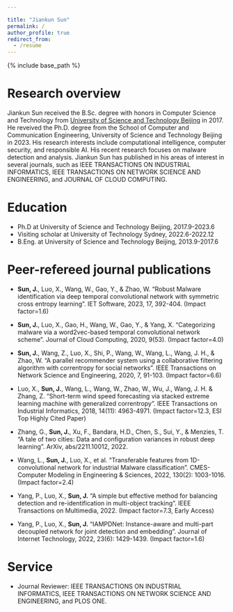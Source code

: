 ```yaml
---

title: "Jiankun Sun"
permalink: /
author_profile: true
redirect_from:
  - /resume
---
```


{% include base_path %}

Research overview
======
Jiankun Sun received the B.Sc. degree with honors in Computer Science and Technology from [University of Science and Technology Beijing](https://en.ustb.edu.cn/) in 2017. He reveived the Ph.D. degree from the School of Computer and Communication Engineering, University of Science and Technology Beijing in 2023. His research interests include computational intelligence, computer security, and responsible AI. His recent research focuses on malware detection and analysis. Jiankun Sun has published in his areas of interest in several journals, such as IEEE TRANSACTIONS ON INDUSTRIAL INFORMATICS, IEEE TRANSACTIONS ON NETWORK SCIENCE AND ENGINEERING, and JOURNAL OF CLOUD COMPUTING.

Education
======
* Ph.D at University of Science and Technology Beijing, 2017.9-2023.6
* Visiting scholar at University of Technology Sydney, 2022.6-2022.12
* B.Eng. at University of Science and Technology Beijing, 2013.9-2017.6

Peer-refereed journal publications
======

* **Sun, J.**, Luo, X., Wang, W., Gao, Y., & Zhao, W. &ldquo;Robust Malware identification via deep temporal convolutional network with symmetric cross entropy learning&rdquo;. IET Software, 2023, 17, 392-404. (Impact factor=1.6)

* **Sun, J.**, Luo, X., Gao, H., Wang, W., Gao, Y., & Yang, X. &ldquo;Categorizing malware via a word2vec-based temporal convolutional network scheme&rdquo;. Journal of Cloud Computing, 2020, 9(53). (Impact factor=4.0)

* **Sun, J.**, Wang, Z., Luo, X., Shi, P., Wang, W., Wang, L., Wang, J. H., & Zhao, W. &ldquo;A parallel recommender system using a collaborative filtering algorithm with correntropy for social networks&rdquo;. IEEE Transactions on Network Science and Engineering, 2020, 7, 91-103. (Impact factor=6.6)

* Luo, X., **Sun, J.**, Wang, L., Wang, W., Zhao, W., Wu, J., Wang, J. H. & Zhang, Z. &ldquo;Short-term wind speed forecasting via stacked extreme learning machine with generalized correntropy&rdquo;. IEEE Transactions on Industrial Informatics, 2018, 14(11): 4963-4971. (Impact factor=12.3, ESI Top Highly Cited Paper)

* Zhang, G., **Sun, J.**, Xu, F., Bandara, H.D., Chen, S., Sui, Y., & Menzies, T. &ldquo;A tale of two cities: Data and configuration variances in robust deep learning&rdquo;. ArXiv, abs/2211.10012, 2022.


* Wang, L., **Sun, J.**, Luo, X., et al. &ldquo;Transferable features from 1D-convolutional network for industrial Malware classification&rdquo;. CMES-Computer Modeling in Engineering & Sciences, 2022, 130(2): 1003-1016. (Impact factor=2.4) 

* Yang, P., Luo, X., **Sun, J.** &ldquo;A simple but effective method for balancing detection and re-identification in multi-object tracking&rdquo;. IEEE Transactions on Multimedia, 2022. (Impact factor=7.3, Early Access)  

* Yang, P., Luo, X., **Sun, J.** &ldquo;IAMPDNet: Instance-aware and multi-part decoupled network for joint detection and embedding&rdquo;. Journal of Internet Technology, 2022, 23(6): 1429-1439. (Impact factor=1.6) 

  
Service
======
* Journal Reviewer: IEEE TRANSACTIONS ON INDUSTRIAL INFORMATICS, IEEE TRANSACTIONS ON NETWORK SCIENCE AND ENGINEERING, and PLOS ONE.
